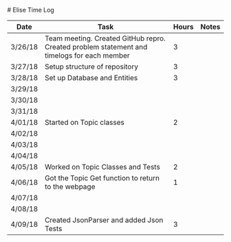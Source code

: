 ﻿﻿﻿﻿﻿﻿﻿﻿﻿﻿﻿﻿﻿﻿# Elise Time Log| Date | Task | Hours | Notes||------|------|-------|------|| 3/26/18| Team meeting. Created GitHub repro. Created problem statement and timelogs for each member | 3  ||3/27/18|Setup structure of repository|3|||3/28/18|Set up Database and Entities|3|||3/29/18|||||3/30/18|||||3/31/18|||||4/01/18|Started on Topic classes|2|||4/02/18|||||4/03/18|||||4/04/18|||||4/05/18|Worked on Topic Classes and Tests|2|||4/06/18|Got the Topic Get function to return to the webpage|1|||4/07/18|||||4/08/18|||||4/09/18|Created JsonParser and added Json Tests|3||